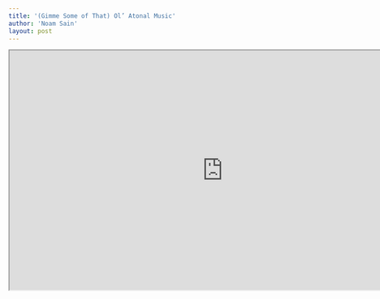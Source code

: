 ```yaml
---
title: '(Gimme Some of That) Ol’ Atonal Music'
author: 'Noam Sain'
layout: post
---
```


<iframe height="473" src="https://www.youtube.com/embed/gzodB0Sp6ZI?feature=oembed" title="(Gimme Some of That) Ol' Atonal Music - Merle Hazard feat. Alison Brown" width="840"></iframe>
